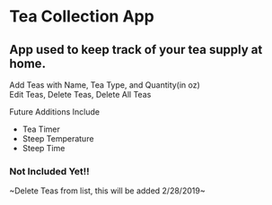# Tea Collection App

## App used to keep track of your tea supply at home.

Add Teas with Name, Tea Type, and Quantity(in oz) <br/>
Edit Teas,
Delete Teas,
Delete All Teas

Future Additions Include
* Tea Timer
* Steep Temperature
* Steep Time
            
### Not Included Yet!!
~Delete Teas from list, this will be added 2/28/2019~
